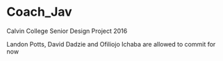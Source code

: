 # Coach_Jav
Calvin College Senior Design Project 2016

Landon Potts, David Dadzie and Ofiliojo Ichaba are allowed to commit for now
